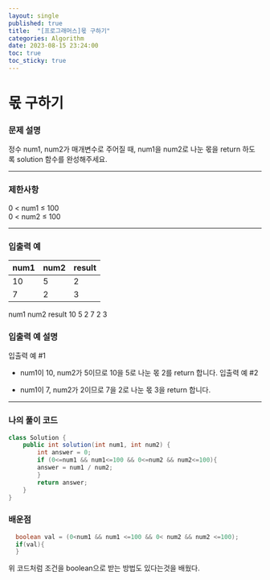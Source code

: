 ```yaml
---
layout: single
published: true
title:  "[프로그래머스]몫 구하기"
categories: Algorithm
date: 2023-08-15 23:24:00
toc: true
toc_sticky: true
---
```


# 몫 구하기

### 문제 설명
정수 num1, num2가 매개변수로 주어질 때, num1을 num2로 나눈 몫을 return 하도록 solution 함수를 완성해주세요.

----------------

### 제한사항
0 < num1 ≤ 100  
0 < num2 ≤ 100


----------------

### 입출력 예

|num1|	num2|	result|
|---|---|---|
|10|5|2|
|7|2|3|


num1	num2	result
10	5	2
7	2	3

### 입출력 예 설명
입출력 예 #1

* num1이 10, num2가 5이므로 10을 5로 나눈 몫 2를 return 합니다.
입출력 예 #2

* num1이 7, num2가 2이므로 7을 2로 나눈 몫 3을 return 합니다.


----------------

### 나의 풀이 코드

```java
class Solution {
    public int solution(int num1, int num2) {
        int answer = 0;
        if (0<=num1 && num1<=100 && 0<=num2 && num2<=100){
        answer = num1 / num2;
        }
        return answer;
    }
}
```

### 배운점

<p>
  
```java
  boolean val = (0<num1 && num1 <=100 && 0< num2 && num2 <=100);
  if(val){
  }
```                    
위 코드처럼 조건을 boolean으로 받는 방법도 있다는것을 배웠다.
</p>




